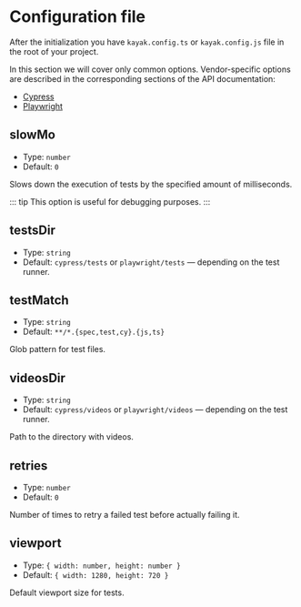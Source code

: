 # Configuration file

After the initialization you have `kayak.config.ts` or `kayak.config.js` file in the root of your project.

In this section we will cover only common options.
Vendor-specific options are described in the corresponding sections of the API documentation:

- [Cypress](/api/cypress/configuration.md)
- [Playwright](/api/playwright/configuration.md)

## slowMo

- Type: `number`
- Default: `0`

Slows down the execution of tests by the specified amount of milliseconds.

::: tip
This option is useful for debugging purposes.
:::

## testsDir

- Type: `string`
- Default: `cypress/tests` or `playwright/tests` — depending on the test runner.

## testMatch

- Type: `string`
- Default: `**/*.{spec,test,cy}.{js,ts}`

Glob pattern for test files.

## videosDir

- Type: `string`
- Default: `cypress/videos` or `playwright/videos` — depending on the test runner.

Path to the directory with videos.

## retries

- Type: `number`
- Default: `0`

Number of times to retry a failed test before actually failing it.

## viewport

- Type: `{ width: number, height: number }`
- Default: `{ width: 1280, height: 720 }`

Default viewport size for tests.
